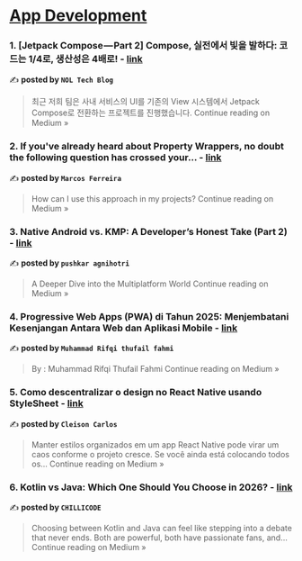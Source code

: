 
<h1><a href=https://medium.com/tag/mobile-app-development/recommended target="_blank" rel="noopener noreferrer">App Development</a></h1>
<h3>1. [Jetpack Compose — Part 2] Compose, 실전에서 빛을 발하다: 코드는 1/4로, 생산성은 4배로! - <a href="https://medium.com/@nol.tech/jetpack-compose-part-2-compose-%EC%8B%A4%EC%A0%84%EC%97%90%EC%84%9C-%EB%B9%9B%EC%9D%84-%EB%B0%9C%ED%95%98%EB%8B%A4-%EC%BD%94%EB%93%9C%EB%8A%94-1-4%EB%A1%9C-%EC%83%9D%EC%82%B0%EC%84%B1%EC%9D%80-4%EB%B0%B0%EB%A1%9C-effa8cf3aa1d?source=rss------mobile_app_development-5" target="_blank" rel="noopener noreferrer">link</a></h3>

✍️ **posted by `NOL Tech Blog`**

<blockquote>최근 저희 팀은 사내 서비스의 UI를 기존의 View 시스템에서 Jetpack Compose로 전환하는 프로젝트를 진행했습니다.
Continue reading on Medium »</blockquote>

<h3>2. If you've already heard about Property Wrappers, no doubt the following question has crossed your… - <a href="https://medium.com/@maclacerda/if-youve-already-heard-about-property-wrappers-no-doubt-the-following-question-has-crossed-your-cb127bf43ae5?source=rss------mobile_app_development-5" target="_blank" rel="noopener noreferrer">link</a></h3>

✍️ **posted by `Marcos Ferreira`**

<blockquote>How can I use this approach in my projects?
Continue reading on Medium »</blockquote>

<h3>3. Native Android vs. KMP: A Developer’s Honest Take (Part 2) - <a href="https://medium.com/@agnihotripush/native-android-vs-kmp-a-developers-honest-take-part-2-00e516491bb4?source=rss------mobile_app_development-5" target="_blank" rel="noopener noreferrer">link</a></h3>

✍️ **posted by `pushkar agnihotri`**

<blockquote>A Deeper Dive into the Multiplatform World
Continue reading on Medium »</blockquote>

<h3>4. Progressive Web Apps (PWA) di Tahun 2025: Menjembatani Kesenjangan Antara Web dan Aplikasi Mobile - <a href="https://medium.com/@muhammadrifqi1719/progressive-web-apps-pwa-di-tahun-2025-menjembatani-kesenjangan-antara-web-dan-aplikasi-mobile-03c1dac5c061?source=rss------mobile_app_development-5" target="_blank" rel="noopener noreferrer">link</a></h3>

✍️ **posted by `Muhammad Rifqi thufail fahmi`**

<blockquote>By : Muhammad Rifqi Thufail Fahmi
Continue reading on Medium »</blockquote>

<h3>5. Como descentralizar o design no React Native usando StyleSheet - <a href="https://cleisoncarlos.medium.com/como-descentralizar-o-design-no-react-native-usando-stylesheet-8d5af75fd9ab?source=rss------mobile_app_development-5" target="_blank" rel="noopener noreferrer">link</a></h3>

✍️ **posted by `Cleison Carlos`**

<blockquote>Manter estilos organizados em um app React Native pode virar um caos conforme o projeto cresce. Se você ainda está colocando todos os…
Continue reading on Medium »</blockquote>

<h3>6. Kotlin vs Java: Which One Should You Choose in 2026? - <a href="https://medium.com/@CHILLICODE/kotlin-vs-java-which-one-should-you-choose-in-2026-f3adbc704568?source=rss------mobile_app_development-5" target="_blank" rel="noopener noreferrer">link</a></h3>

✍️ **posted by `CHILLICODE`**

<blockquote>Choosing between Kotlin and Java can feel like stepping into a debate that never ends. Both are powerful, both have passionate fans, and…
Continue reading on Medium »</blockquote>

